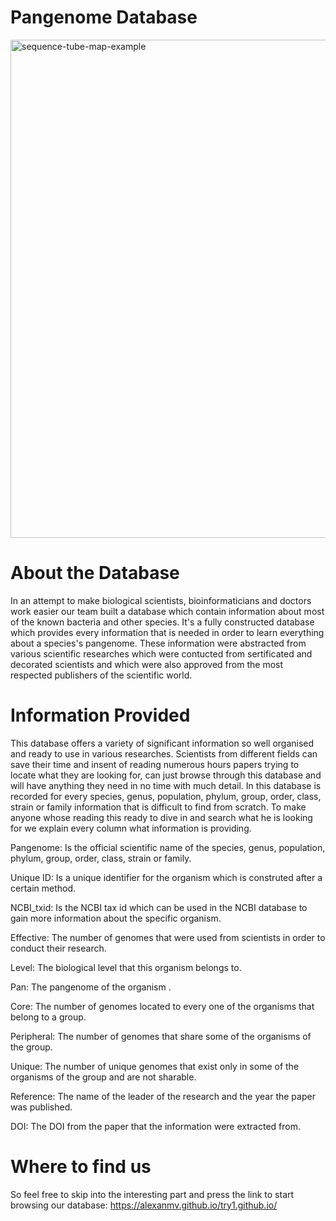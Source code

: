 # Pangenome Database
<img width="797" alt="sequence-tube-map-example" src="https://user-images.githubusercontent.com/56640707/235935440-9c6fe2ad-5974-48c7-9a3f-e84d18597ed2.png">

# About the Database

In an attempt to make biological scientists, bioinformaticians and doctors work easier our team built a database which contain information about most of the known bacteria and other species. It's a fully constructed database which provides every information that is needed in order to learn everything about a species's pangenome. These information were abstracted from various scientific researches which were contucted from sertificated and decorated scientists and which were also approved from the most respected publishers of the scientific world.

# Information Provided

This database offers a variety of significant information so well organised and ready to use in various researches. Scientists from different fields can save their time and insent of reading numerous hours papers trying to locate what they are looking for, can just browse through this database and will have anything they need in no time with much detail. In this database is recorded for every species, genus, population, phylum, group, order, class, strain or family information that is difficult to find from scratch. To make anyone whose reading this ready to dive in and search what he is looking for we explain every column what information is providing. 

Pangenome: Is the official scientific name of the species, genus, population, phylum, group, order, class, strain or family.

Unique ID: Is a unique identifier for the organism which is construted after a certain method.

NCBI_txid: Is the NCBI tax id which can be used in the NCBI database to gain more information about the specific organism.

Effective: The number of genomes that were used from scientists in order to conduct their research.

Level: The biological level that this organism belongs to.

Pan: The pangenome of the organism .

Core: The number of genomes located to every one of the organisms that belong to a group.

Peripheral: The number of genomes that share some of the organisms of the group.

Unique: The number of unique genomes that exist only in some of the organisms of the group and are not sharable.

Reference: The name of the leader of the research and the year the paper was published.

DOI: The DOI from the paper that the information were extracted from.

# Where to find us

So feel free to skip into the interesting part and press the link to start browsing our database: [https://alexanmv.github.io/try1.github.io/
](http://pangenome.s3-website-us-east-1.amazonaws.com/pangenome.html)
